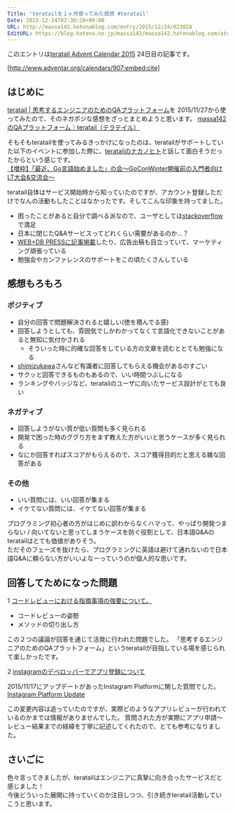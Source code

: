 ```yaml
---
Title: 'teratailを１ヶ月使ってみた感想 #teratail'
Date: 2015-12-24T02:30:28+09:00
URL: http://massa142.hatenablog.com/entry/2015/12/24/023028
EditURL: https://blog.hatena.ne.jp/massa142/massa142.hatenablog.com/atom/entry/6653586347149658021
---
```


このエントリは[teratail Advent Calendar 2015](http://www.adventar.org/calendars/907) 24日目の記事です。

[http://www.adventar.org/calendars/907:embed:cite]

## はじめに

[teratail | 思考するエンジニアのためのQAプラットフォーム](https://teratail.com/)を 2015/11/27から使ってみたので、そのネガポジな感想をざっとまとめようと思います。
[massa142のQAプラットフォーム｜teratail（テラテイル）](https://teratail.com/users/massa142)

そもそもteratailを使ってみるきっかけになったのは、teratailがサポートしていた以下のイベントに参加した際に、[teratailのナカノヒト](http://connpass.com/user/afroscript10/open/)と話して面白そうだったからという感じです。  
[【増枠】「最近、Go言語始めました」の会～GoConWinter開催前の入門者向けLT大会&交流会～](http://connpass.com/event/22536/) 

teratail自体はサービス開始時から知っていたのですが、アカウント登録しただけでなんの活動もしたことはなかったです。そしてこんな印象を持ってました。

+ 困ったことがあると自分で調べる派なので、ユーザとしては[stackoverflow](http://stackoverflow.com/)で満足
+ 日本に閉じたQ&Aサービスってどれくらい需要があるのか...？
+ [WEB+DB PRESSに記事掲載](https://teratail.com/blog/article/ba7)したり、広告出稿も目立っていて、マーケティング頑張っている
+ 勉強会やカンファレンスのサポートをこの頃たくさんしている

## 感想もろもろ

### ポジティブ

+ 自分の回答で問題解決されると嬉しい(徳を積んでる感)
+ 回答しようとしても、雰囲気でしかわかってなくて言語化できないことがあると無知に気付かされる
	+ そういった時に的確な回答をしている方の文章を読むととても勉強になる
+ [shimizukawa](https://teratail.com/users/shimizukawa)さんなど有識者に回答してもらえる機会があるのすごい
+ サクッと回答できるものもあるので、いい時間つぶしになる
+ ランキングやバッジなど、teratailのユーザに向いたサービス設計がとても良い

### ネガティブ

+ 回答しようがない質が低い質問も多く見られる
+ 開発で困った時のググり方をまず教えた方がいいと思うケースが多く見られる
+ なにか回答すればスコアがもらえるので、スコア獲得目的だと思える雑な回答がある

### その他
+ いい質問には、いい回答が集まる
+ イケてない質問には、イケてない回答が集まる


プログラミング初心者の方がはじめに訳わからなくハマって、やっぱり開発つまらない / 向いてないと思ってしまうケースを防ぐ役割として、日本語Q&Aのteratailはとても価値がありそう。  
ただそのフェーズを抜けたら、プログラミングに英語は避けて通れないので日本語Q&Aに頼らない方がいいよなーっていうのが個人的な思いです。

## 回答してためになった問題

1  [コードレビューにおける指摘事項の強要について。](https://teratail.com/questions/21143)

+ コードレビューの姿勢
+ メソッドの切り出し方

この２つの議論が回答を通じて活発に行われた問題でした。
「思考するエンジニアのためのQAプラットフォーム」というteratailが目指している場を感じられて楽しかったです。

2  [instagramのデベロッパーでアプリ登録について](https://teratail.com/questions/21770)

2015/11/17にアップデートがあったInstagram Platformに関した質問でした。
[Instagram Platform Update](http://developers.instagram.com/post/133424514006/instagram-platform-update)

この変更内容は追っていたのですが、実際どのようなアプリレビューが行われているのかまでは情報がありませんでした。
質問された方が実際にアプリ申請〜レビュー結果までの経緯を丁寧に記述してくれたので、とても参考になりました。

## さいごに

色々言ってきましたが、teratailはエンジニアに真摯に向き合ったサービスだと感じました！  
今後どういった展開に持っていくのか注目しつつ、引き続きteratail活動していこうと思います。

